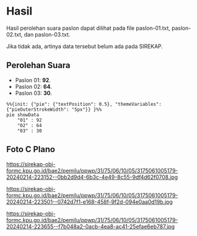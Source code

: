 # Hasil

Hasil perolehan suara paslon dapat dilihat pada file paslon-01.txt, paslon-02.txt, dan paslon-03.txt.

Jika tidak ada, artinya data tersebut belum ada pada SIREKAP.

## Perolehan Suara

 * Paslon 01: **92**.
 * Paslon 02: **64**.
 * Paslon 03: **30**.

```mermaid
%%{init: {"pie": {"textPosition": 0.5}, "themeVariables": {"pieOuterStrokeWidth": "5px"}} }%%
pie showData
    "01" : 92
    "02" : 64
    "03" : 30
```
## Foto C Plano

https://sirekap-obj-formc.kpu.go.id/bae2/pemilu/ppwp/31/75/06/10/05/3175061005179-20240214-223152--0bb2d9d4-6b3c-4e49-8c55-9df4d62f0708.jpg

https://sirekap-obj-formc.kpu.go.id/bae2/pemilu/ppwp/31/75/06/10/05/3175061005179-20240214-223501--0742d7f1-e168-458f-9f2d-094e0aa0d19b.jpg

https://sirekap-obj-formc.kpu.go.id/bae2/pemilu/ppwp/31/75/06/10/05/3175061005179-20240214-223655--f7b048a2-0acb-4ea8-ac41-25efae6eb787.jpg
